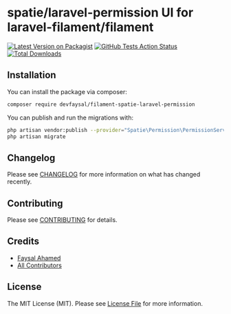 # spatie/laravel-permission UI for laravel-filament/filament 

[![Latest Version on Packagist](https://img.shields.io/packagist/v/devfaysal/filament-spatie-laravel-permission.svg?style=flat-square)](https://packagist.org/packages/devfaysal/filament-spatie-laravel-permission)
[![GitHub Tests Action Status](https://img.shields.io/github/workflow/status/devfaysal/filament-spatie-laravel-permission/run-tests?label=tests)](https://github.com/devfaysal/filament-spatie-laravel-permission/actions?query=workflow%3Arun-tests+branch%3Amain)
[![Total Downloads](https://img.shields.io/packagist/dt/devfaysal/filament-spatie-laravel-permission.svg?style=flat-square)](https://packagist.org/packages/devfaysal/filament-spatie-laravel-permission)

## Installation

You can install the package via composer:

```bash
composer require devfaysal/filament-spatie-laravel-permission
```

You can publish and run the migrations with:

```bash
php artisan vendor:publish --provider="Spatie\Permission\PermissionServiceProvider"
php artisan migrate
```

## Changelog

Please see [CHANGELOG](CHANGELOG.md) for more information on what has changed recently.

## Contributing

Please see [CONTRIBUTING](.github/CONTRIBUTING.md) for details.

## Credits

- [Faysal Ahamed](https://github.com/devfaysal)
- [All Contributors](../../contributors)

## License

The MIT License (MIT). Please see [License File](LICENSE.md) for more information.
